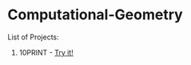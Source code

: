 # Computational-Geometry

List of Projects:

1. 10PRINT - <a href="https://shhhshank.github.io/Computational-Geometry/10PRINT/index.html">Try it!</a>
